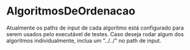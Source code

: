 # AlgoritmosDeOrdenacao
Atualmente os paths de input de cada algoritmo está configurado para serem usados pelo executável de testes.
Caso deseja rodar algum dos algoritmos individualmente, inclua um "../../" no path de input.